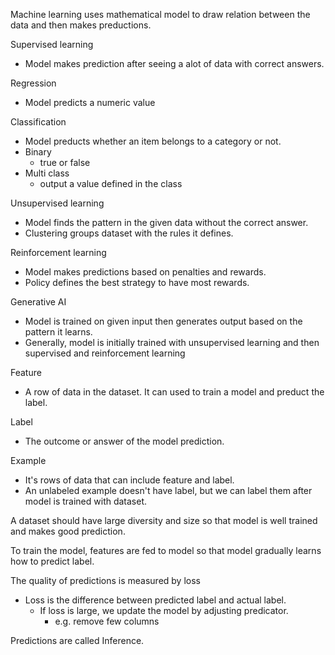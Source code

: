 Machine learning uses mathematical model to draw relation between the data and then makes preductions.

Supervised learning
- Model makes prediction after seeing a alot of data with correct answers.

Regression
- Model predicts a numeric value

Classification
- Model preducts whether an item belongs to a category or not.
- Binary
    - true or false
- Multi class
    - output a value defined in the class

Unsupervised learning
- Model finds the pattern in the given data without the correct answer.
- Clustering groups dataset with the rules it defines.


Reinforcement learning
- Model makes predictions based on penalties and rewards.
- Policy defines the best strategy to have most rewards.

Generative AI
- Model is trained on given input then generates output based on the pattern it learns.
- Generally, model is initially trained with unsupervised learning and then supervised and reinforcement learning


Feature
- A row of data in the dataset. It can used to train a model and preduct the label.

Label
- The outcome or answer of the model prediction.

Example
- It's rows of data that can include feature and label.
- An unlabeled example doesn't have label, but we can label them after model is trained with dataset.

A dataset should have large diversity and size so that model is well trained and makes good prediction.

To train the model, features are fed to model so that model gradually learns how to predict label.

The quality of predictions is measured by loss
- Loss is the difference between predicted label and actual label.
    - If loss is large, we update the model by adjusting predicator.
        - e.g. remove few columns

Predictions are called Inference.
